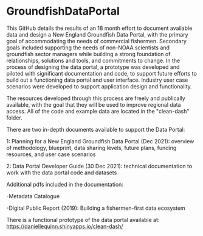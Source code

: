 # GroundfishDataPortal
This GitHub details the results of an 18 month effort to document available data and design a New England Groundfish Data Portal, with the primary goal of accommodating the needs of commercial fishermen. Secondary goals included supporting the needs of non-NOAA scientists and groundfish sector managers while building a strong foundation of relationships, solutions and tools, and commitments to change. In the process of designing the data portal, a prototype was developed and piloted with significant documentation and code, to support future efforts to build out a functioning data portal and user interface. Industry user case scenarios were developed to support application design and functionality. 
 
The resources developed through this process are freely and publically available, with the goal that they will be used to improve regional data access.  All of the code and example data are located in the "clean-dash" folder.

There are two in-depth documents available to support the Data Portal:

 1: Planning for a New England Groundfish Data Portal (Dec 2021): overview of methodology, blueprint, data sharing levels, future plans, funding resources, and user case scenarios

 2: Data Portal Developer Guide (30 Dec 2021): technical documentation to work with the data portal code and datasets



Additional pdfs included in the documentation:

 -Metadata Catalogue

 -Digital Public Report (2019): Building a fishermen-first data ecosystem
 
 There is a functional prototype of the data portal available at: https://daniellequinn.shinyapps.io/clean-dash/
